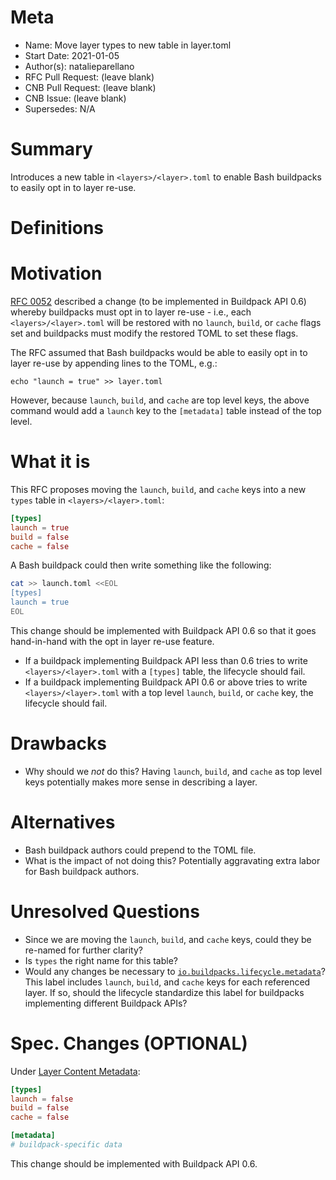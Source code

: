 # Meta
[meta]: #meta
- Name: Move layer types to new table in layer.toml
- Start Date: 2021-01-05
- Author(s): natalieparellano
- RFC Pull Request: (leave blank)
- CNB Pull Request: (leave blank)
- CNB Issue: (leave blank)
- Supersedes: N/A

# Summary
[summary]: #summary

Introduces a new table in `<layers>/<layer>.toml` to enable Bash buildpacks to easily opt in to layer re-use.

# Definitions
[definitions]: #definitions

# Motivation
[motivation]: #motivation

[RFC 0052](https://github.com/buildpacks/rfcs/blob/main/text/0052-opt-in-layer-caching.md) described a change (to be implemented in Buildpack API 0.6) whereby buildpacks must opt in to layer re-use - i.e., each `<layers>/<layer>.toml` will be restored with no `launch`, `build`, or `cache` flags set and buildpacks must modify the restored TOML to set these flags.

The RFC assumed that Bash buildpacks would be able to easily opt in to layer re-use by appending lines to the TOML, e.g.:

`echo "launch = true" >> layer.toml`

However, because `launch`, `build`, and `cache` are top level keys, the above command would add a `launch` key to the `[metadata]` table instead of the top level.

# What it is
[what-it-is]: #what-it-is

This RFC proposes moving the `launch`, `build`, and `cache` keys into a new `types` table in `<layers>/<layer>.toml`:

```toml
[types]
launch = true
build = false
cache = false
```

A Bash buildpack could then write something like the following:

```bash
cat >> launch.toml <<EOL
[types]
launch = true
EOL
```

This change should be implemented with Buildpack API 0.6 so that it goes hand-in-hand with the opt in layer re-use feature.

- If a buildpack implementing Buildpack API less than 0.6 tries to write `<layers>/<layer>.toml` with a `[types]` table, the lifecycle should fail.
- If a buildpack implementing Buildpack API 0.6 or above tries to write `<layers>/<layer>.toml` with a top level `launch`, `build`, or `cache` key, the lifecycle should fail.

# Drawbacks
[drawbacks]: #drawbacks

- Why should we *not* do this? Having `launch`, `build`, and `cache` as top level keys potentially makes more sense in describing a layer.

# Alternatives
[alternatives]: #alternatives

- Bash buildpack authors could prepend to the TOML file.
- What is the impact of not doing this? Potentially aggravating extra labor for Bash buildpack authors.

# Unresolved Questions
[unresolved-questions]: #unresolved-questions

- Since we are moving the `launch`, `build`, and `cache` keys, could they be re-named for further clarity?
- Is `types` the right name for this table?
- Would any changes be necessary to [`io.buildpacks.lifecycle.metadata`](https://github.com/buildpacks/spec/blob/main/platform.md#iobuildpackslifecyclemetadata-json)? This label includes `launch`, `build`, and `cache` keys for each referenced layer. If so, should the lifecycle standardize this label for buildpacks implementing different Buildpack APIs?

# Spec. Changes (OPTIONAL)
[spec-changes]: #spec-changes

Under [Layer Content Metadata](https://github.com/buildpacks/spec/blob/main/buildpack.md#layer-content-metadata-toml):

```toml
[types]
launch = false
build = false
cache = false

[metadata]
# buildpack-specific data
```

This change should be implemented with Buildpack API 0.6.
